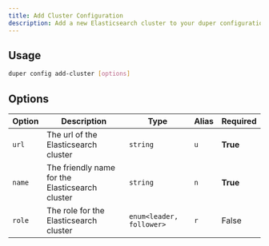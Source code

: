 ```yaml
---
title: Add Cluster Configuration
description: Add a new Elasticsearch cluster to your duper configuration
---
```


## Usage

```sh
duper config add-cluster [options]
```

## Options

| Option | Description | Type | Alias | Required |
| -------- | ----------- | ------- | -------- | ---------- |
| `url` | The url of the Elasticsearch cluster | `string` | `u` | **True** |
| `name` | The friendly name for the Elasticsearch cluster | `string` | `n` | **True** |
| `role` | The role for the Elasticsearch cluster | `enum<leader, follower>` | `r` | False |
